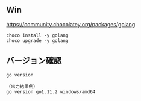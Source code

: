 ## Win
https://community.chocolatey.org/packages/golang
```
choco install -y golang
choco upgrade -y golang
```

## バージョン確認
```
go version

（出力結果例）
go version go1.11.2 windows/amd64
```

